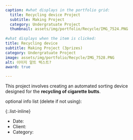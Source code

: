 ```yaml
---
caption: #what displays in the portfolio grid:
  title: Recycling device Project
  subtitle: Making Project
  category: Undergratuate Project
  thumbnail: assets/img/portfolio/Recycle/IMG_7524.PNG
  
#what displays when the item is clicked:
title: Recycling device
subtitle: Making Project (3prizes)
category: Undergratuate Project
image: assets/img/portfolio/Recycle/IMG_7528.PNG
alt: 이미지 알트 텍스트?
award: true

---
```

This project involves creating an automated sorting device <br/>designed for the **recycling of cigarette butts**.

optional info list (delete if not using):

{:.list-inline} 
- Date: 
- Client: 
- Category: 

